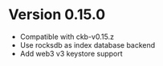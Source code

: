 
Version 0.15.0
==============

* Compatible with ckb-v0.15.z
* Use rocksdb as index database backend
* Add web3 v3 keystore support
